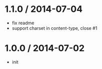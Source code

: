 
1.1.0 / 2014-07-04
==================

  * fix readme
  * support charset in content-type, close #1

1.0.0 / 2014-07-02
==================

  * init
